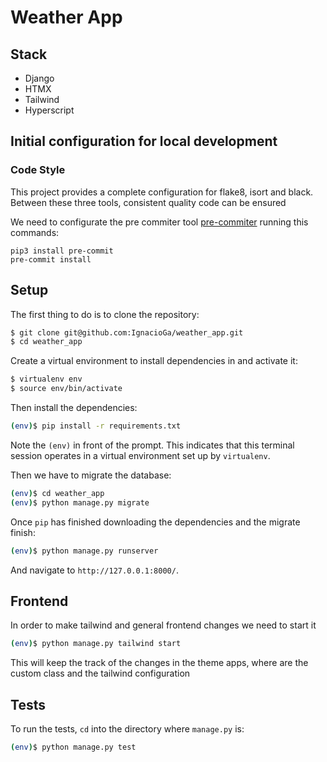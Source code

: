 # Weather App

## Stack

- Django
- HTMX
- Tailwind
- Hyperscript

## Initial configuration for local development

### Code Style

This project provides a complete configuration for flake8, isort and black. Between these three tools, consistent quality code can be ensured

We need to configurate the pre commiter tool [pre-commiter](https://pre-commit.com/) running this commands:

```
pip3 install pre-commit
pre-commit install
```

## Setup

The first thing to do is to clone the repository:

```sh
$ git clone git@github.com:IgnacioGa/weather_app.git
$ cd weather_app
```

Create a virtual environment to install dependencies in and activate it:

```sh
$ virtualenv env
$ source env/bin/activate
```

Then install the dependencies:

```sh
(env)$ pip install -r requirements.txt
```
Note the `(env)` in front of the prompt. This indicates that this terminal
session operates in a virtual environment set up by `virtualenv`.

Then we have to migrate the database:

```sh
(env)$ cd weather_app
(env)$ python manage.py migrate
```

Once `pip` has finished downloading the dependencies and the migrate finish:
```sh
(env)$ python manage.py runserver
```
And navigate to `http://127.0.0.1:8000/`.

## Frontend

In order to make tailwind and general frontend changes we need to start it

```sh
(env)$ python manage.py tailwind start
```

This will keep the track of the changes in the theme apps, where are the custom class and the tailwind configuration

## Tests

To run the tests, `cd` into the directory where `manage.py` is:
```sh
(env)$ python manage.py test
```
